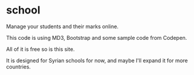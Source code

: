 # school

Manage your students and their marks online.

This code is using MD3, Bootstrap and some sample code from Codepen.

All of it is free so is this site.

It is designed for Syrian schools for now, and maybe I'll expand it for more countries.
